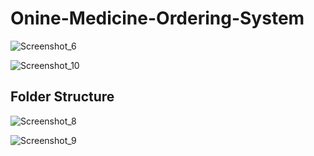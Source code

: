 # Onine-Medicine-Ordering-System

![Screenshot_6](https://user-images.githubusercontent.com/91568447/209398176-9aac4962-6983-4526-9488-b26ef03ebb01.png)

![Screenshot_10](https://user-images.githubusercontent.com/91568447/209398988-b7516b45-d16a-45a1-95b2-b74668bf4f02.png)

## Folder Structure

![Screenshot_8](https://user-images.githubusercontent.com/91568447/209398677-c271192d-5c22-4755-a8a7-fdba9bfb5758.png)

![Screenshot_9](https://user-images.githubusercontent.com/91568447/209398761-008cc615-4774-4c9b-95b3-f1ff1dedbe10.png)

